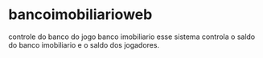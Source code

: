 # bancoimobiliarioweb
controle do banco do jogo banco imobiliario 
esse sistema controla o saldo do banco imobiliario e o saldo dos jogadores.
